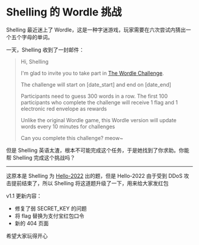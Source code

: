 # Shelling 的 Wordle 挑战

Shelling 最近迷上了 Wordle，这是一种字迷游戏，玩家需要在六次尝试内猜出一个五个字母的单词。

一天，Shelling 收到了一封邮件：
> Hi, Shelling
> 
> I'm glad to invite you to take part in [The Wordle Challenge](the_url_to_server).
> 
> The challenge will start on [date_start] and end on [date_end]
> 
> Participants need to guess 300 words in a row. The first 100 participants who complete the challenge will receive 1 flag and 1 electronic red envelope as rewards 
> 
> Unlike the original Wordle game, this Wordle version will update words every 10 minutes for challenges
> 
> Can you complete this challenge? meow~ 

但是 Shelling 英语太渣，根本不可能完成这个任务，于是她找到了你求助。你能帮 Shelling 完成这个挑战吗？

---

这原本是 Shelling 为 [Hello-2022](https://github.com/ShiSheng233/Hello-2022) 出的题，但是 Hello-2022 由于受到 DDoS 攻击提前结束了，所以 Shelling 将这道题升级了一下，用来给大家发红包

v1.1 更新内容：
- 修复了弱 SECRET_KEY 的问题
- 将 flag 替换为支付宝红包口令
- 新的 404 页面

希望大家玩得开心

